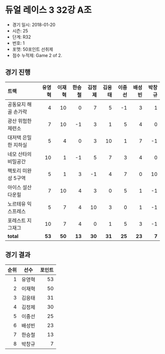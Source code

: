 # 듀얼 레이스 3 32강 A조

- 경기 일시: 2018-01-20
- 시즌: 25
- 단계: R32
- 번호: 1
- 포맷: 50포인트 선취제
- 점수 누적제: Game 2 of 2.





## 경기 진행

| 트랙 | 유영혁 | 이재혁 | 한승철 | 김정제 | 김응태 | 이중선 | 배성빈 | 박창규 |
|:---|---:|---:|---:|---:|---:|---:|---:|---:|
| 공동묘지 해골 손가락 | 4 | 10 | 0 | 7 | 5 | -1 | 3 | 1 |
| 광산 위험한 제련소 | 7 | 10 | -1 | 3 | 1 | 5 | 4 | 0 |
| 대저택 은밀한 지하실 | 5 | 4 | 0 | 3 | 10 | 1 | 7 | -1 |
| 네모 산타의 비밀공간 | 10 | 1 | -1 | 5 | 7 | 3 | 4 | 0 |
| 팩토리 미완성 5구역 | 5 | 1 | 3 | -1 | 4 | 7 | 0 | 10 |
| 아이스 설산 다운힐 | 7 | 10 | 4 | 3 | 0 | 5 | 1 | -1 |
| 노르테유 익스프레스 | 5 | 7 | 4 | 10 | 3 | 0 | 1 | -1 |
| 포레스트 지그재그 | 10 | 7 | 4 | 0 | 1 | 5 | 3 | -1 |
| __total__ | __53__ | __50__ | __13__ | __30__ | __31__ | __25__ | __23__ | __7__ |




## 경기 결과

| 순위 | 선수 | 포인트 |
|---:|:---:|---:|
| 1 | 유영혁 | 53 |
| 2 | 이재혁 | 50 |
| 3 | 김응태 | 31 |
| 4 | 김정제 | 30 |
| 5 | 이중선 | 25 |
| 6 | 배성빈 | 23 |
| 7 | 한승철 | 13 |
| 8 | 박창규 | 7 |

